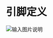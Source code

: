 # 引脚定义
![输入图片说明](/imgs/2023-09-18/WLegKvzPdkoNOGBE.png)
<!--stackedit_data:
eyJoaXN0b3J5IjpbMTUxMDcwOTcyNF19
-->